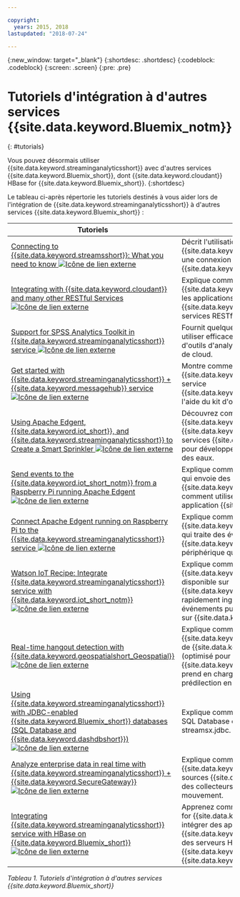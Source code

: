 ```yaml
---

copyright:
  years: 2015, 2018
lastupdated: "2018-07-24"

---
```


<!-- Attribute definitions -->
{:new_window: target="_blank"}
{:shortdesc: .shortdesc}
{:codeblock: .codeblock}
{:screen: .screen}
{:pre: .pre}

# Tutoriels d'intégration à d'autres services {{site.data.keyword.Bluemix_notm}}
{: #tutorials}


Vous pouvez désormais utiliser {{site.data.keyword.streaminganalyticsshort}} avec d'autres services {{site.data.keyword.Bluemix_short}}, dont {{site.data.keyword.cloudant}} HBase for {{site.data.keyword.Bluemix_short}}.
{:shortdesc}

Le tableau ci-après répertorie les tutoriels destinés à vous aider lors de l'intégration de {{site.data.keyword.streaminganalyticsshort}} à d'autres services {{site.data.keyword.Bluemix_short}} :


| Tutoriels | Description   |
|----------|--------|
| [Connecting to {{site.data.keyword.streamsshort}}: What you need to know ![Icône de lien externe](../../icons/launch-glyph.svg "Icône de lien externe")](https://ibm.co/2iDHfFt) | Décrit l'utilisation d'opérateurs {{site.data.keyword.streamsshort}} qui écoutent une connexion dans {{site.data.keyword.streaminganalyticsshort}}  |
| [Integrating with {{site.data.keyword.cloudant}} and many other RESTful Services ![Icône de lien externe](../../icons/launch-glyph.svg "Icône de lien externe")](https://developer.ibm.com/streamsdev/docs/integrating-with-cloudant-and-many-other-restful-services/) | Explique comment utiliser les adaptateurs HTTP {{site.data.keyword.streamsshort}} pour intégrer les applications SPL à {{site.data.keyword.cloudant}} et à d'autres services RESTful reposant sur le Web. |
| [Support for SPSS Analytics Toolkit in {{site.data.keyword.streaminganalyticsshort}} service ![Icône de lien externe](../../icons/launch-glyph.svg "Icône de lien externe")](https://developer.ibm.com/streamsdev/docs/spss-in-bluemix-streaming-analytics-service/) |Fournit quelques conseils nécessaires pour utiliser efficacement les opérateurs du kit d'outils d'analyse SPSS dans l'environnement de cloud. |
| [Get started with {{site.data.keyword.streaminganalyticsshort}} + {{site.data.keyword.messagehub}} service ![Icône de lien externe](../../icons/launch-glyph.svg "Icône de lien externe")](https://www.ibm.com/blogs/bluemix/2018/04/get-started-streaming-analytics-message-hub/) |Montre comment communiquer avec {{site.data.keyword.messagehub}} à partir du service {{site.data.keyword.streaminganalyticsshort}} à l'aide du kit d'outils de messagerie. |
| [Using Apache Edgent, {{site.data.keyword.iot_short}}, and {{site.data.keyword.streaminganalyticsshort}} to Create a Smart Sprinkler ![Icône de lien externe](../../icons/launch-glyph.svg "Icône de lien externe")](https://developer.ibm.com/bluemix/2016/06/01/better-analytics-with-apache-quarks/)| Découvrez comment combiner Apache Edgent, {{site.data.keyword.streaminganalyticsshort}}, {{site.data.keyword.iot_short}} et d'autres services {{site.data.keyword.Bluemix_short}} pour développer une solution de conservation des eaux. |
| [Send events to the {{site.data.keyword.iot_short_notm}} from a Raspberry Pi running Apache Edgent ![Icône de lien externe](../../icons/launch-glyph.svg "Icône de lien externe")](https://ibm.co/2BWqMou)| Explique comment créer une application Edgent qui envoie des relevés depuis un détecteur à {{site.data.keyword.iot_short_notm}} et comment utiliser ces événements depuis une application {{site.data.keyword.streamsshort}}.|
| [Connect Apache Edgent running on Raspberry Pi to the {{site.data.keyword.streaminganalyticsshort}} service ![Icône de lien externe](../../icons/launch-glyph.svg "Icône de lien externe")](https://ibm.co/2BWXjec)|Explique comment créer une application {{site.data.keyword.streaminganalyticsshort}} qui traite des événements envoyés à {{site.data.keyword.iot_short_notm}} depuis un périphérique qui exécute Apache Edgent. |
| [Watson IoT Recipe: Integrate {{site.data.keyword.streaminganalyticsshort}} service with {{site.data.keyword.iot_short_notm}} ![Icône de lien externe](../../icons/launch-glyph.svg "Icône de lien externe")](https://developer.ibm.com/recipes/tutorials/integrate-ibm-streaming-analytics-service-with-watson-iot-platform/)|Explique comment utiliser le service {{site.data.keyword.streaminganalyticsshort}}, disponible sur {{site.data.keyword.Bluemix_short}}, pour rapidement ingérer, analyser et corréler les événements publiés par les périphériques IoT, sur {{site.data.keyword.iot_short_notm}}.|
| [Real-time hangout detection with {{site.data.keyword.geospatialshort_Geospatial}} ![Icône de lien externe](../../icons/launch-glyph.svg "Icône de lien externe")](https://developer.ibm.com/bluemix/2016/05/27/real-time-hangout-detection/)	| Explique comment le service {{site.data.keyword.geospatialshort_Geospatial}} de {{site.data.keyword.Bluemix_short}} (optimisé pour {{site.data.keyword.streaminganalyticsshort}}) prend en charge la détection des lieux de prédilection en temps réel.|
| [Using {{site.data.keyword.streaminganalyticsshort}} with JDBC-enabled {{site.data.keyword.Bluemix_short}} databases (SQL Database and {{site.data.keyword.dashdbshort}}) ![Icône de lien externe](../../icons/launch-glyph.svg "Icône de lien externe")](https://developer.ibm.com/bluemix/2016/01/26/streaming-analytics-with-jdbc-enabled-databases/)	|Explique comment procéder à l'intégration à SQL Database et dashDB à l'aide du kit d'outils streamsx.jdbc.	|
| [Analyze enterprise data in real time with {{site.data.keyword.streaminganalyticsshort}} + {{site.data.keyword.SecureGateway}} ![Icône de lien externe](../../icons/launch-glyph.svg "Icône de lien externe")](https://developer.ibm.com/streamsdev/docs/connect-streaming-analytics-to-your-enterprise/) | Explique comment connecter un tunnel {{site.data.keyword.SecureGateway}} à des sources {{site.data.keyword.streamsshort}} et à des collecteurs de données d'entreprise en mouvement.	|
| [Integrating {{site.data.keyword.streaminganalyticsshort}} service with HBase on {{site.data.keyword.Bluemix_short}} ![Icône de lien externe](../../icons/launch-glyph.svg "Icône de lien externe")](https://developer.ibm.com/streamsdev/docs/integrating-streams-biginsights-hbase-service-bluemix/)| Apprenez comment utiliser le kit d'outils HBase for {{site.data.keyword.Bluemix_short}} pour intégrer des applications {{site.data.keyword.streaminganalyticsshort}} à des serveurs HBase dans {{site.data.keyword.bigicloudst}} sous {{site.data.keyword.Bluemix_short}}.	|

*Tableau 1. Tutoriels d'intégration à d'autres services {{site.data.keyword.Bluemix_short}}*
